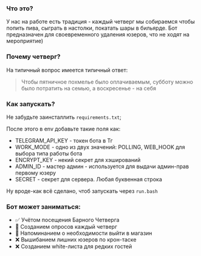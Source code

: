 ### Что это?

У нас на работе есть традиция - каждый четверг мы собираемся чтобы попить пива, сыграть в настолки, покатать шары в бильярде. Бот предназначен для своевременного удаления юзеров, что не ходят на мероприятие)

### Почему четверг?

На типичный вопрос имеется типичный ответ:
> Чтобы пятничное похмелье было оплачиваемым, субботу можно было потратить на семью, а воскресенье - на себя

### Как запускать?

Не забудьте заинсталлить `requirements.txt`;

После этого в env добавьте такие поля как:
- TELEGRAM_API_KEY - токен бота в Тг
- WORK_MODE - одно из двух значений: POLLING, WEB_HOOK для выбора типа работы бота
- ENCRYPT_KEY - некий секрет для хэширований
- ADMIN_ID - мастер админ - используется для выдачи админ-прав первому юзеру
- SECRET - секрет для сервера. Любая буквенная строка


Ну вроде-как всё сделано, чтоб запускать через `run.bash`

### Бот может заниматься:

- ✅ Учётом посещения Барного Четверга
- 🚀 Созданием опросов каждый четверг
- 🚀 Напоминанием о необходимости выйти в магазин
- ❌ Вышибанием лишних юзеров по крон-таске
- ❌ Созданием white-листа для редких гостей
